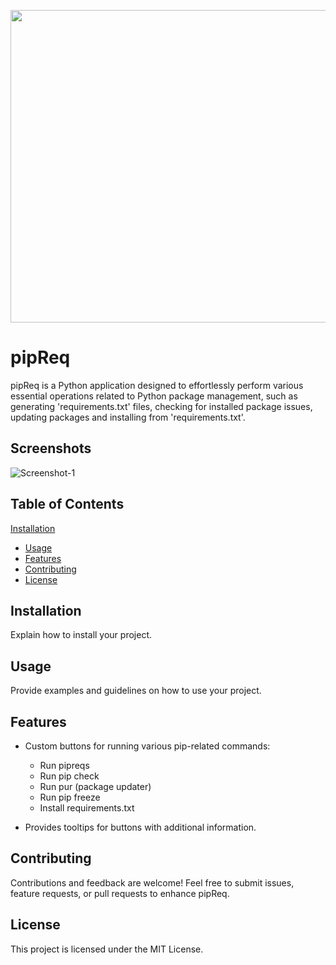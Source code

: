 <p align="center">
  <img width="660" height="500" src="https://i.ibb.co/r4cNkxD/pipreqbg3.png">
</p>

# pipReq

pipReq is a Python application designed to effortlessly perform various essential operations related to Python package management, such as generating 'requirements.txt' files, checking for installed package issues, updating packages and installing from 'requirements.txt'.

## Screenshots

<img src="https://i.ibb.co/0JG0FRm/Screenshot-1.png" alt="Screenshot-1" border="0">

## Table of Contents

 [Installation](#installation)
- [Usage](#usage)
- [Features](#features)
- [Contributing](#contributing)
- [License](#license)

## Installation

Explain how to install your project.

## Usage

Provide examples and guidelines on how to use your project.

## Features

- Custom buttons for running various pip-related commands:
  - Run pipreqs
  - Run pip check
  - Run pur (package updater)
  - Run pip freeze
  - Install requirements.txt

- Provides tooltips for buttons with additional information.

## Contributing

Contributions and feedback are welcome! Feel free to submit issues, feature requests, or pull requests to enhance pipReq.

## License 

This project is licensed under the MIT License. 